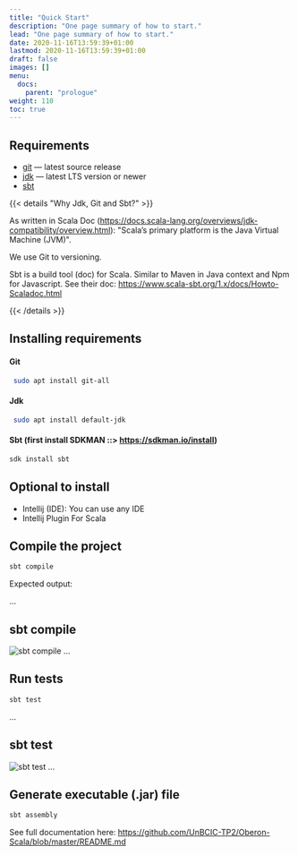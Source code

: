 ```yaml
---
title: "Quick Start"
description: "One page summary of how to start."
lead: "One page summary of how to start."
date: 2020-11-16T13:59:39+01:00
lastmod: 2020-11-16T13:59:39+01:00
draft: false
images: []
menu:
  docs:
    parent: "prologue"
weight: 110
toc: true
---
```


## Requirements

- [git](https://git-scm.com/) — latest source release
- [jdk](https://jdk.java.net/11/) — latest LTS version or newer
- [sbt](https://www.scala-sbt.org/1.x/docs/Installing-sbt-on-Linux.html)

{{< details "Why Jdk, Git and Sbt?" >}}

As written in Scala Doc (https://docs.scala-lang.org/overviews/jdk-compatibility/overview.html):
"Scala’s primary platform is the Java Virtual Machine (JVM)".

We use Git to versioning.

Sbt is a build tool (doc) for Scala. Similar to Maven in Java context and Npm for Javascript.
See their doc: https://www.scala-sbt.org/1.x/docs/Howto-Scaladoc.html

{{< /details >}}

## Installing requirements

#### Git
``` bash
 sudo apt install git-all
```

#### Jdk
``` bash
 sudo apt install default-jdk
```

#### Sbt (first install SDKMAN ::> https://sdkman.io/install)
``` bash
sdk install sbt
```

## Optional to install

- Intellij (IDE): You can use any IDE
- Intellij Plugin For Scala 


## Compile the project

``` bash
sbt compile
```

Expected output:

...
## sbt compile

![sbt compile](/images/sbt-compile.gif)
...

## Run tests
``` bash
sbt test
```

...
## sbt test

![sbt test](/images/sbt-test.gif)
...

## Generate executable (.jar) file
``` bash
sbt assembly
```

See full documentation here: https://github.com/UnBCIC-TP2/Oberon-Scala/blob/master/README.md